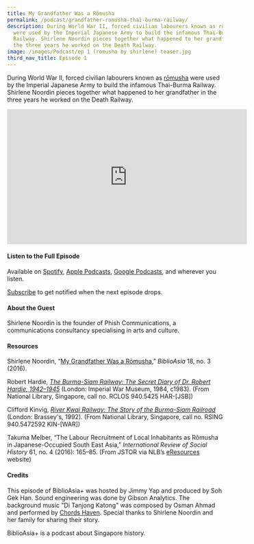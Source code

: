 ```yaml
---
title: My Grandfather Was a Rōmusha
permalink: /podcast/grandfather-romusha-thai-burma-railway/
description: During World War II, forced civilian labourers known as rōmusha
  were used by the Imperial Japanese Army to build the infamous Thai-Burma
  Railway. Shirlene Noordin pieces together what happened to her grandfather in
  the three years he worked on the Death Railway.
image: /images/Podcast/ep 1 (romusha by shirlene) teaser.jpg
third_nav_title: Episode 1
---
```

During World War II, forced civilian labourers known as [rōmusha](/vol-18/issue-3/oct-dec-2022/grandfather-romusha-thai-burma-railway/) were used by the Imperial Japanese Army to build the infamous Thai-Burma Railway. Shirlene Noordin pieces together what happened to her grandfather in the three years he worked on the Death Railway. 

<iframe allowfullscreen="" allow="accelerometer; autoplay; clipboard-write; encrypted-media; gyroscope; picture-in-picture; web-share" frameborder="0" title="YouTube video player" src="https://www.youtube.com/embed/QdzUTGMl4KQ" height="315" width="560"></iframe>

#### **Listen to the Full Episode** ####
Available on [Spotify](https://open.spotify.com/episode/4D67FbUNy43fDHajMH606E), [Apple Podcasts](https://podcasts.apple.com/us/podcast/my-grandfather-was-a-r%C5%8Dmusha/id1688142751?i=1000617459997), [Google Podcasts](https://podcasts.google.com/feed/aHR0cHM6Ly9mZWVkcy5jYXB0aXZhdGUuZm0vYmlibGlvYXNpYS8/episode/ZDBkYmQyMDItY2UwMy00NzFmLWIwYmEtM2E4ODBmMzE5MWM4?sa=X&amp;ved=0CAUQkfYCahcKEwiIwraqrc__AhUAAAAAHQAAAAAQAQ), and wherever you listen.

[Subscribe](https://open.spotify.com/show/66PYiIthr1KqQhJ82XH4DN) to get notified when the next episode drops.

#### **About the Guest** ####
Shirlene Noordin is the founder of Phish Communications, a communications consultancy specialising in arts and culture. 

#### **Resources** ####
Shirlene Noordin, “[My Grandfather Was a Rōmusha]( https://biblioasia.nlb.gov.sg/vol-18/issue-3/oct-dec-2022/grandfather-romusha-thai-burma-railway),” <i>BiblioAsia</i> 18, no. 3 (2016). 

Robert Hardie, [<i>The Burma-Siam Railway: The Secret Diary of Dr. Robert Hardie, 1942–1945</i>](https://eservice.nlb.gov.sg/item_holding.aspx?bid=3076628) (London: Imperial War Museum, 1984, c1983). (From National Library, Singapore, call no. RCLOS 940.5425 HAR-[JSB])  

Clifford Kinvig, [<i>River Kwai Railway: The Story of the Burma-Siam Railroad</i>](https://eservice.nlb.gov.sg/item_holding.aspx?bid=6318251) (London: Brassey's, 1992). (From National Library, Singapore, call no. RSING 940.5472592 KIN-[WAR])

Takuma Melber, “The Labour Recruitment of Local Inhabitants as Rōmusha in Japanese-Occupied South East Asia,” <i>International Review of Social History</i> 61, no. 4 (2016): 165–85. (From JSTOR via NLB’s [eResources](https://eresources.nlb.gov.sg/main) website)  


#### **Credits** ####
This episode of BiblioAsia+ was hosted by Jimmy Yap and produced by Soh Gek Han. Sound engineering was done by Gibson Analytics. The background music "Di Tanjong Katong" was composed by Osman Ahmad and performed by&nbsp;[Chords Haven](https://www.youtube.com/watch?v=uA2v7ka5TAI). Special thanks to Shirlene Noordin and her family for sharing their story.

BiblioAsia+ is a podcast about Singapore history.
